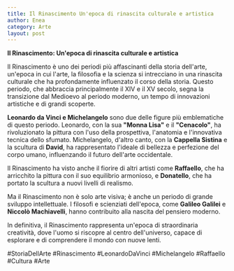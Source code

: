 ```yaml
---
title: Il Rinascimento Un'epoca di rinascita culturale e artistica
author: Enea
category: Arte
layout: post
---
```


**Il Rinascimento: Un'epoca di rinascita culturale e artistica**

Il Rinascimento è uno dei periodi più affascinanti della storia dell'arte, un'epoca in cui l'arte, la filosofia e la scienza si intrecciano in una rinascita culturale che ha profondamente influenzato il corso della storia. Questo periodo, che abbraccia principalmente il XIV e il XV secolo, segna la transizione dal Medioevo al periodo moderno, un tempo di innovazioni artistiche e di grandi scoperte.

**Leonardo da Vinci e Michelangelo** sono due delle figure più emblematiche di questo periodo. Leonardo, con la sua **"Monna Lisa"** e il **"Cenacolo"**, ha rivoluzionato la pittura con l'uso della prospettiva, l'anatomia e l'innovativa tecnica dello sfumato. Michelangelo, d'altro canto, con la **Cappella Sistina** e la scultura di **David**, ha rappresentato l'ideale di bellezza e perfezione del corpo umano, influenzando il futuro dell'arte occidentale.

Il Rinascimento ha visto anche il fiorire di altri artisti come **Raffaello**, che ha arricchito la pittura con il suo equilibrio armonioso, e **Donatello**, che ha portato la scultura a nuovi livelli di realismo.

Ma il Rinascimento non è solo arte visiva; è anche un periodo di grande sviluppo intellettuale. I filosofi e scienziati dell'epoca, come **Galileo Galilei** e **Niccolò Machiavelli**, hanno contribuito alla nascita del pensiero moderno.

In definitiva, il Rinascimento rappresenta un'epoca di straordinaria creatività, dove l'uomo si riscopre al centro dell'universo, capace di esplorare e di comprendere il mondo con nuove lenti.

#StoriaDellArte #Rinascimento #LeonardoDaVinci #Michelangelo #Raffaello #Cultura #Arte
